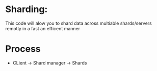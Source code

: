 # Sharding:
This code will alow you to shard data across multiable shards/servers remotly in a fast an efficent manner


# Process
- CLient -> Shard manager -> Shards
